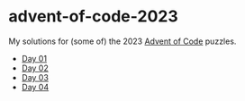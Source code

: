 # advent-of-code-2023

My solutions for (some of) the 2023 [Advent of Code](https://adventofcode.com) puzzles.

- [Day 01](/src/main/scala/adventofcode2023/solutions/day01/Day01.scala)
- [Day 02](/src/main/scala/adventofcode2023/solutions/day02/Day02.scala)
- [Day 03](/src/main/scala/adventofcode2023/solutions/day03/Day03.scala)
- [Day 04](/src/main/scala/adventofcode2023/solutions/day04/Day04.scala)
